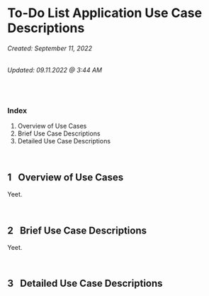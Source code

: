 # To-Do List Application Use Case Descriptions

###### Created: September 11, 2022
###### Updated: 09.11.2022 @ 3:44 AM

&nbsp;
### Index

1. Overview of Use Cases
2. Brief Use Case Descriptions
3. Detailed Use Case Descriptions


&nbsp;
## 1 &nbsp; Overview of Use Cases

Yeet.


&nbsp;
## 2 &nbsp; Brief Use Case Descriptions

Yeet.


&nbsp;
## 3 &nbsp; Detailed Use Case Descriptions